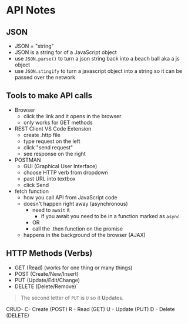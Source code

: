 # API Notes

## JSON

- JSON = "string"
- JSON is a string for of a JavaScript object
- use `JSON.parse()` to turn a json string back into a beach ball aka a js object
- use `JSON.stingify` to turn a javascript object into a string so it can be passed over the network

## Tools to make API calls

- Browser
  - click the link and it opens in the browser
  - only works for GET methods
- REST Client VS Code Extension
  - create .http file
  - type request on the left
  - click "send request"
  - see response on the right
- POSTMAN
  - GUI (Graphical User Interface)
  - choose HTTP verb from dropdown
  - past URL into textbox
  - click Send
- fetch function
  - how you call API from JavaScript code
  - doesn't happen right away (asynchronous)
    - need to `await` it
      - if you await you need to be in a function marked as `async`
    - OR
    - call the .then function on the promise
  - happens in the background of the browser (AJAX)

## HTTP Methods (Verbs)

- GET (Read) (works for one thing or many things)
- POST (Create/New/Insert)
- PUT (Update/Edit/Change)
- DELETE (Delete/Remove)`
> The second letter of `PUT` is `U` so it **U**pdates.

CRUD-
C- Create (POST)
R - Read (GET)
U - Update (PUT)
D - Delete (DELETE)
